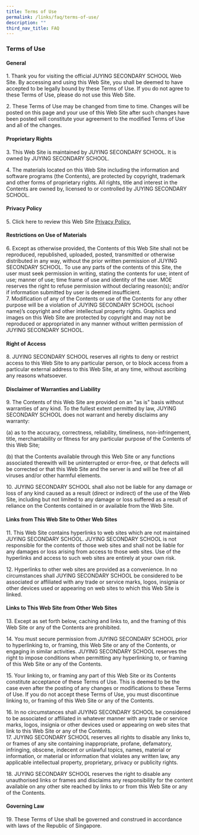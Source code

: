 ```yaml
---
title: Terms of Use
permalink: /links/faq/terms-of-use/
description: ""
third_nav_title: FAQ
---
```

### **Terms of Use**
#### **General**
1\. Thank you for visiting the official JUYING SECONDARY SCHOOL Web Site. By accessing and using this Web Site, you shall be deemed to have accepted to be legally bound by these Terms of Use. If you do not agree to these Terms of Use, please do not use this Web Site.

2\. These Terms of Use may be changed from time to time. Changes will be posted on this page and your use of this Web Site after such changes have been posted will constitute your agreement to the modified Terms of Use and all of the changes.

#### **Proprietary Rights**
3\. This Web Site is maintained by JUYING SECONDARY SCHOOL. It is owned by JUYING SECONDARY SCHOOL.  
  
4\. The materials located on this Web Site including the information and software programs (the Contents), are protected by copyright, trademark and other forms of proprietary rights. All rights, title and interest in the Contents are owned by, licensed to or controlled by JUYING SECONDARY SCHOOL.

#### **Privacy Policy**
5\. Click here to review this Web Site [Privacy Policy.](https://staging.d1o9rele4xczce.amplifyapp.com/links/faq/privacy-policy/)

#### **Restrictions on Use of Materials**
6\. Except as otherwise provided, the Contents of this Web Site shall not be reproduced, republished, uploaded, posted, transmitted or otherwise distributed in any way, without the prior written permission of JUYING SECONDARY SCHOOL. To use any parts of the contents of this Site, the user must seek permission in writing, stating the contents for use; intent of use; manner of use; time frame of use and identity of the user. MOE reserves the right to refuse permission without declaring reason(s); and/or if information submitted by user is deemed insufficient.  
7\. Modification of any of the Contents or use of the Contents for any other purpose will be a violation of JUYING SECONDARY SCHOOL (school name)’s copyright and other intellectual property rights. Graphics and images on this Web Site are protected by copyright and may not be reproduced or appropriated in any manner without written permission of JUYING SECONDARY SCHOOL.

#### **Right of Access**
8\. JUYING SECONDARY SCHOOL reserves all rights to deny or restrict access to this Web Site to any particular person, or to block access from a particular external address to this Web Site, at any time, without ascribing any reasons whatsoever.

#### **Disclaimer of Warranties and Liability**
9\. The Contents of this Web Site are provided on an "as is" basis without warranties of any kind. To the fullest extent permitted by law, JUYING SECONDARY SCHOOL does not warrant and hereby disclaims any warranty:   
  
(a) as to the accuracy, correctness, reliability, timeliness, non-infringement, title, merchantability or fitness for any particular purpose of the Contents of this Web Site;   
  
(b) that the Contents available through this Web Site or any functions associated therewith will be uninterrupted or error-free, or that defects will be corrected or that this Web Site and the server is and will be free of all viruses and/or other harmful elements.   
  
10\. JUYING SECONDARY SCHOOL shall also not be liable for any damage or loss of any kind caused as a result (direct or indirect) of the use of the Web Site, including but not limited to any damage or loss suffered as a result of reliance on the Contents contained in or available from the Web Site.

#### **Links from This Web Site to Other Web Sites**
11\. This Web Site contains hyperlinks to web sites which are not maintained JUYING SECONDARY SCHOOL. JUYING SECONDARY SCHOOL is not responsible for the contents of those web sites and shall not be liable for any damages or loss arising from access to those web sites. Use of the hyperlinks and access to such web sites are entirely at your own risk.   
  
12\. Hyperlinks to other web sites are provided as a convenience. In no circumstances shall JUYING SECONDARY SCHOOL be considered to be associated or affiliated with any trade or service marks, logos, insignia or other devices used or appearing on web sites to which this Web Site is linked.

#### **Links to This Web Site from Other Web Sites**
13\. Except as set forth below, caching and links to, and the framing of this Web Site or any of the Contents are prohibited.   
  
14\. You must secure permission from JUYING SECONDARY SCHOOL prior to hyperlinking to, or framing, this Web Site or any of the Contents, or engaging in similar activities. JUYING SECONDARY SCHOOL reserves the right to impose conditions when permitting any hyperlinking to, or framing of this Web Site or any of the Contents.   
  
15\. Your linking to, or framing any part of this Web Site or its Contents constitute acceptance of these Terms of Use. This is deemed to be the case even after the posting of any changes or modifications to these Terms of Use. If you do not accept these Terms of Use, you must discontinue linking to, or framing of this Web Site or any of the Contents.   
  
16\. In no circumstances shall JUYING SECONDARY SCHOOL be considered to be associated or affiliated in whatever manner with any trade or service marks, logos, insignia or other devices used or appearing on web sites that link to this Web Site or any of the Contents.   
17\. JUYING SECONDARY SCHOOL reserves all rights to disable any links to, or frames of any site containing inappropriate, profane, defamatory, infringing, obscene, indecent or unlawful topics, names, material or information, or material or information that violates any written law, any applicable intellectual property, proprietary, privacy or publicity rights.   
  
18\. JUYING SECONDARY SCHOOL reserves the right to disable any unauthorised links or frames and disclaims any responsibility for the content available on any other site reached by links to or from this Web Site or any of the Contents.

#### **Governing Law**
19\. These Terms of Use shall be governed and construed in accordance with laws of the Republic of Singapore.




